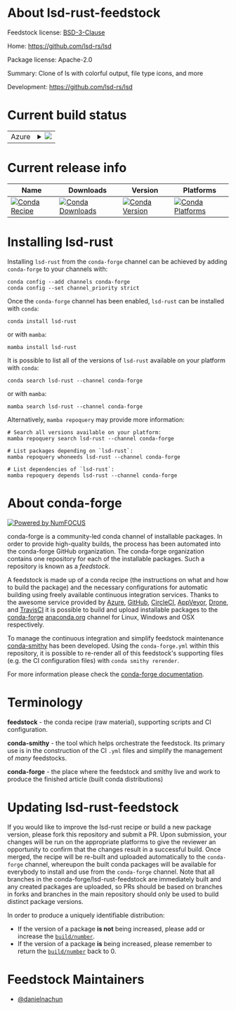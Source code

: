 About lsd-rust-feedstock
========================

Feedstock license: [BSD-3-Clause](https://github.com/conda-forge/lsd-rust-feedstock/blob/main/LICENSE.txt)

Home: https://github.com/lsd-rs/lsd

Package license: Apache-2.0

Summary: Clone of ls with colorful output, file type icons, and more

Development: https://github.com/lsd-rs/lsd

Current build status
====================


<table>
    
  <tr>
    <td>Azure</td>
    <td>
      <details>
        <summary>
          <a href="https://dev.azure.com/conda-forge/feedstock-builds/_build/latest?definitionId=23710&branchName=main">
            <img src="https://dev.azure.com/conda-forge/feedstock-builds/_apis/build/status/lsd-rust-feedstock?branchName=main">
          </a>
        </summary>
        <table>
          <thead><tr><th>Variant</th><th>Status</th></tr></thead>
          <tbody><tr>
              <td>linux_64</td>
              <td>
                <a href="https://dev.azure.com/conda-forge/feedstock-builds/_build/latest?definitionId=23710&branchName=main">
                  <img src="https://dev.azure.com/conda-forge/feedstock-builds/_apis/build/status/lsd-rust-feedstock?branchName=main&jobName=linux&configuration=linux%20linux_64_" alt="variant">
                </a>
              </td>
            </tr><tr>
              <td>osx_64</td>
              <td>
                <a href="https://dev.azure.com/conda-forge/feedstock-builds/_build/latest?definitionId=23710&branchName=main">
                  <img src="https://dev.azure.com/conda-forge/feedstock-builds/_apis/build/status/lsd-rust-feedstock?branchName=main&jobName=osx&configuration=osx%20osx_64_" alt="variant">
                </a>
              </td>
            </tr><tr>
              <td>win_64</td>
              <td>
                <a href="https://dev.azure.com/conda-forge/feedstock-builds/_build/latest?definitionId=23710&branchName=main">
                  <img src="https://dev.azure.com/conda-forge/feedstock-builds/_apis/build/status/lsd-rust-feedstock?branchName=main&jobName=win&configuration=win%20win_64_" alt="variant">
                </a>
              </td>
            </tr>
          </tbody>
        </table>
      </details>
    </td>
  </tr>
</table>

Current release info
====================

| Name | Downloads | Version | Platforms |
| --- | --- | --- | --- |
| [![Conda Recipe](https://img.shields.io/badge/recipe-lsd--rust-green.svg)](https://anaconda.org/conda-forge/lsd-rust) | [![Conda Downloads](https://img.shields.io/conda/dn/conda-forge/lsd-rust.svg)](https://anaconda.org/conda-forge/lsd-rust) | [![Conda Version](https://img.shields.io/conda/vn/conda-forge/lsd-rust.svg)](https://anaconda.org/conda-forge/lsd-rust) | [![Conda Platforms](https://img.shields.io/conda/pn/conda-forge/lsd-rust.svg)](https://anaconda.org/conda-forge/lsd-rust) |

Installing lsd-rust
===================

Installing `lsd-rust` from the `conda-forge` channel can be achieved by adding `conda-forge` to your channels with:

```
conda config --add channels conda-forge
conda config --set channel_priority strict
```

Once the `conda-forge` channel has been enabled, `lsd-rust` can be installed with `conda`:

```
conda install lsd-rust
```

or with `mamba`:

```
mamba install lsd-rust
```

It is possible to list all of the versions of `lsd-rust` available on your platform with `conda`:

```
conda search lsd-rust --channel conda-forge
```

or with `mamba`:

```
mamba search lsd-rust --channel conda-forge
```

Alternatively, `mamba repoquery` may provide more information:

```
# Search all versions available on your platform:
mamba repoquery search lsd-rust --channel conda-forge

# List packages depending on `lsd-rust`:
mamba repoquery whoneeds lsd-rust --channel conda-forge

# List dependencies of `lsd-rust`:
mamba repoquery depends lsd-rust --channel conda-forge
```


About conda-forge
=================

[![Powered by
NumFOCUS](https://img.shields.io/badge/powered%20by-NumFOCUS-orange.svg?style=flat&colorA=E1523D&colorB=007D8A)](https://numfocus.org)

conda-forge is a community-led conda channel of installable packages.
In order to provide high-quality builds, the process has been automated into the
conda-forge GitHub organization. The conda-forge organization contains one repository
for each of the installable packages. Such a repository is known as a *feedstock*.

A feedstock is made up of a conda recipe (the instructions on what and how to build
the package) and the necessary configurations for automatic building using freely
available continuous integration services. Thanks to the awesome service provided by
[Azure](https://azure.microsoft.com/en-us/services/devops/), [GitHub](https://github.com/),
[CircleCI](https://circleci.com/), [AppVeyor](https://www.appveyor.com/),
[Drone](https://cloud.drone.io/welcome), and [TravisCI](https://travis-ci.com/)
it is possible to build and upload installable packages to the
[conda-forge](https://anaconda.org/conda-forge) [anaconda.org](https://anaconda.org/)
channel for Linux, Windows and OSX respectively.

To manage the continuous integration and simplify feedstock maintenance
[conda-smithy](https://github.com/conda-forge/conda-smithy) has been developed.
Using the ``conda-forge.yml`` within this repository, it is possible to re-render all of
this feedstock's supporting files (e.g. the CI configuration files) with ``conda smithy rerender``.

For more information please check the [conda-forge documentation](https://conda-forge.org/docs/).

Terminology
===========

**feedstock** - the conda recipe (raw material), supporting scripts and CI configuration.

**conda-smithy** - the tool which helps orchestrate the feedstock.
                   Its primary use is in the construction of the CI ``.yml`` files
                   and simplify the management of *many* feedstocks.

**conda-forge** - the place where the feedstock and smithy live and work to
                  produce the finished article (built conda distributions)


Updating lsd-rust-feedstock
===========================

If you would like to improve the lsd-rust recipe or build a new
package version, please fork this repository and submit a PR. Upon submission,
your changes will be run on the appropriate platforms to give the reviewer an
opportunity to confirm that the changes result in a successful build. Once
merged, the recipe will be re-built and uploaded automatically to the
`conda-forge` channel, whereupon the built conda packages will be available for
everybody to install and use from the `conda-forge` channel.
Note that all branches in the conda-forge/lsd-rust-feedstock are
immediately built and any created packages are uploaded, so PRs should be based
on branches in forks and branches in the main repository should only be used to
build distinct package versions.

In order to produce a uniquely identifiable distribution:
 * If the version of a package **is not** being increased, please add or increase
   the [``build/number``](https://docs.conda.io/projects/conda-build/en/latest/resources/define-metadata.html#build-number-and-string).
 * If the version of a package **is** being increased, please remember to return
   the [``build/number``](https://docs.conda.io/projects/conda-build/en/latest/resources/define-metadata.html#build-number-and-string)
   back to 0.

Feedstock Maintainers
=====================

* [@danielnachun](https://github.com/danielnachun/)

